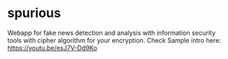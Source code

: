# spurious

Webapp for fake news detection and analysis with information security tools with cipher algorithm for your encryption. Check Sample intro here: <https://youtu.be/esJ7V-Dd9Ko>
